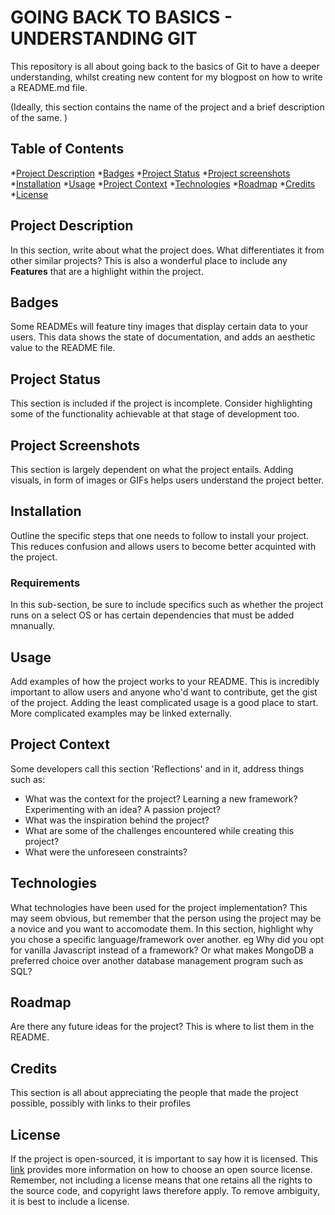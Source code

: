 # GOING BACK TO BASICS - UNDERSTANDING GIT
This repository is all about going back to the basics of Git to have a deeper understanding, whilst creating new content for my blogpost on how to write a README.md file.

(Ideally, this section contains the name of the project and a brief description of the same. )

## Table of Contents 
*[Project Description](#project-description)
*[Badges](#badges)
*[Project Status](#project-status)
*[Project screenshots](#project-screenshots)
*[Installation](#installation)
*[Usage](#usage)
*[Project Context](#project-context)
*[Technologies](#technologies)
*[Roadmap](#roadmap)
*[Credits](#credits)
*[License](#license)

## Project Description
In this section, write about what the project does. What differentiates it from other similar projects? This is also a wonderful place to include any **Features** that are a highlight within the project.

## Badges
Some READMEs will feature tiny images that display certain data to your users. This data shows the state of documentation, and adds an aesthetic value to the README file.

## Project Status
This section is included if the project is incomplete. Consider highlighting some of the functionality achievable at that stage of development too.

## Project Screenshots
This section is largely dependent on what the project entails. Adding visuals, in form of images or GIFs helps users understand the project better.

## Installation
Outline the specific steps that one needs to follow to install your project. This reduces confusion and allows users to become better acquinted with the project. 

### Requirements
In this sub-section, be sure to include specifics such as whether the project runs on a select OS or has certain dependencies that must be added mnanually. 

## Usage
Add examples of how the project works to your README. This is incredibly important to allow users and anyone who'd want to contribute, get the gist of the project. Adding the least complicated usage is a good place to start. More complicated examples may be linked externally. 

## Project Context
Some developers call this section 'Reflections' and in it, address things such as:
- What was the context for the project? Learning a new framework? Experimenting with an idea? A passion project?
- What was the inspiration behind the project?
- What are some of the challenges encountered while creating this project?
- What were the unforeseen constraints?

## Technologies
What technologies have been used for the project implementation? This may seem obvious, but remember that the person using the project may be a novice and you want to accomodate them. In this section, highlight why you chose a specific language/framework over another. eg Why did you opt for vanilla Javascript instead of a framework? Or what makes MongoDB a preferred choice over another database management program such as SQL?

## Roadmap
Are there any future ideas for the project? This is where to list them in the README.


## Credits
This section is all about appreciating the people that made the project possible, possibly with links to their profiles

## License
If the project is open-sourced, it is important to say how it is licensed. This [link](https://choosealicense.com/) provides more information on how to choose an open source license. Remember, not including a license means that one retains all the rights to the source code, and copyright laws therefore apply. To remove ambiguity, it is best to include a license.


